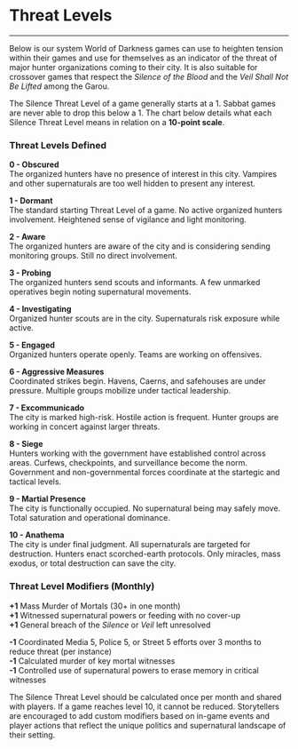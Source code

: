 # Threat Levels

---

Below is our system World of Darkness games can use to heighten tension within their games and use for themselves as an indicator of the threat of major hunter organizations coming to their city. It is also suitable for crossover games that respect the *Silence of the Blood* and the *Veil Shall Not Be Lifted* among the Garou.

The Silence Threat Level of a game generally starts at a 1. Sabbat games are never able to drop this below a 1. The chart below details what each Silence Threat Level means in relation on a **10-point scale**.

### Threat Levels Defined

**0 - Obscured**  
The organized hunters have no presence of interest in this city. Vampires and other supernaturals are too well hidden to present any interest.

**1 - Dormant**  
The standard starting Threat Level of a game. No active organized hunters involvement. Heightened sense of vigilance and light monitoring.

**2 - Aware**  
The organized hunters are aware of the city and is considering sending monitoring groups. Still no direct involvement.

**3 - Probing**  
The organized hunters send scouts and informants. A few unmarked operatives begin noting supernatural movements.

**4 - Investigating**  
Organized hunter scouts are in the city. Supernaturals risk exposure while active.

**5 - Engaged**  
Organized hunters operate openly. Teams are working on offensives.

**6 - Aggressive Measures**  
Coordinated strikes begin. Havens, Caerns, and safehouses are under pressure. Multiple groups mobilize under tactical leadership.

**7 - Excommunicado**  
The city is marked high-risk. Hostile action is frequent. Hunter groups are working in concert against larger threats.

**8 - Siege**  
Hunters working with the government have established control across areas. Curfews, checkpoints, and surveillance become the norm. Government and non-governmental forces coordinate at the startegic and tactical levels.

**9 - Martial Presence**  
The city is functionally occupied. No supernatural being may safely move. Total saturation and operational dominance.

**10 - Anathema**  
The city is under final judgment. All supernaturals are targeted for destruction. Hunters enact scorched-earth protocols. Only miracles, mass exodus, or total destruction can save the city.

### Threat Level Modifiers (Monthly)

**+1** Mass Murder of Mortals (30+ in one month)  
**+1** Witnessed supernatural powers or feeding with no cover-up  
**+1** General breach of the *Silence* or *Veil* left unresolved  

**-1** Coordinated Media 5, Police 5, or Street 5 efforts over 3 months to reduce threat (per instance)  
**-1** Calculated murder of key mortal witnesses  
**-1** Controlled use of supernatural powers to erase memory in critical witnesses  

The Silence Threat Level should be calculated once per month and shared with players. If a game reaches level 10, it cannot be reduced. Storytellers are encouraged to add custom modifiers based on in-game events and player actions that reflect the unique politics and supernatural landscape of their setting.
